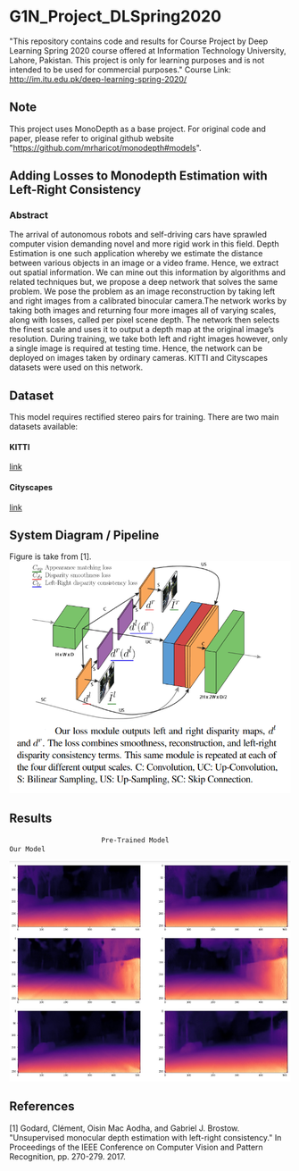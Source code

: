 # G1N_Project_DLSpring2020
"This repository contains code and results for Course Project by Deep Learning Spring 2020 course offered at Information Technology University, Lahore, Pakistan. This project is only for learning purposes and is not intended to be used for commercial purposes." 
Course Link: http://im.itu.edu.pk/deep-learning-spring-2020/
## Note
This project uses MonoDepth as a base project. For original code and paper, please refer to original github website "https://github.com/mrharicot/monodepth#models".

## Adding Losses to Monodepth Estimation with Left-Right Consistency

### Abstract
The arrival of autonomous robots and self-driving cars have sprawled computer vision demanding novel and more rigid work in this field. Depth Estimation is one such application whereby we estimate the distance between various objects in an image or a video frame. Hence, we extract out spatial information. We can mine out this information by algorithms and related techniques but, we propose a deep network that solves the same problem. We pose the problem as an image reconstruction by taking left and right images from a calibrated binocular camera.The network works by taking both images and returning four more images all of varying scales, along with losses, called per pixel scene depth. The network then selects the finest scale and uses it to output a depth map at the original image’s resolution. During training, we take both left and right images however, only a single image is required at testing time. Hence, the network can be deployed on images taken by ordinary cameras. KITTI and Cityscapes datasets were used on this network.

## Dataset
This model requires rectified stereo pairs for training.
There are two main datasets available:
#### KITTI 
[link](http://www.cvlibs.net/datasets/kitti/)
#### Cityscapes
[link](https://www.cityscapes-dataset.com/)

## System Diagram / Pipeline
Figure is take from [1].
![pipeline](/readme_images/pipeline.png)


## Results
                           Pre-Trained Model                                            Our Model
![bresults](/readme_images/bresults.jpeg)

## References
[1] Godard, Clément, Oisin Mac Aodha, and Gabriel J. Brostow. "Unsupervised monocular depth estimation with left-right consistency." In Proceedings of the IEEE Conference on Computer Vision and Pattern Recognition, pp. 270-279. 2017.
